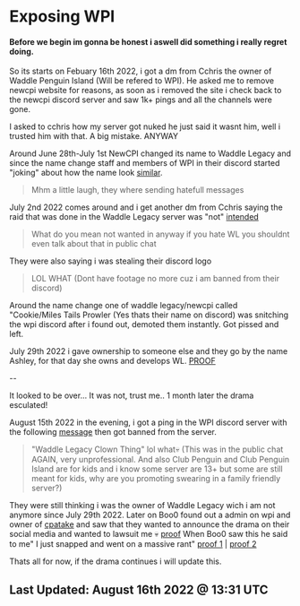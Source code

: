 # Exposing WPI

#### Before we begin im gonna be honest i aswell did something i really regret doing.

So its starts on Febuary 16th 2022, i got a dm from Cchris the owner of Waddle Penguin Island (Will be refered to WPI).
He asked me to remove newcpi website for reasons, as soon as i removed the site i check back to the newcpi discord server and saw 1k+ pings and all the channels were gone.

I asked to cchris how my server got nuked he just said it wasnt him, well i trusted him with that. A big mistake.
ANYWAY

Around June 28th-July 1st NewCPI changed its name to Waddle Legacy and since the name change staff and members of WPI in their discord started "joking" about how the name look [similar](https://cdn.discordapp.com/attachments/1009084161098788876/1009084267629903912/unknown.png).

> Mhm a little laugh, they where sending hatefull messages

July 2nd 2022 comes around and i get another dm from Cchris saying the raid that was done in the Waddle Legacy server was "not" [intended](https://cdn.discordapp.com/attachments/1009084161098788876/1009084972600152084/unknown.png)

> What do you mean not wanted in anyway if you hate WL you shouldnt even talk about that in public chat

They were also saying i was stealing their discord logo

> LOL WHAT (Dont have footage no more cuz i am banned from their discord)

Around the name change one of waddle legacy/newcpi called "Cookie/Miles Tails Prowler (Yes thats their name on discord) was snitching the wpi discord after i found out, demoted them instantly. Got pissed and left.

July 29th 2022 i gave ownership to someone else and they go by the name Ashley, for that day she owns and develops WL. [PROOF](https://cdn.discordapp.com/attachments/1009084161098788876/1009089755323060304/Screenshot_2022-08-16_15.22.12.png)

--

It looked to be over... It was not, trust me.. 1 month later the drama esculated!

August 15th 2022 in the evening, i got a ping in the WPI discord server with the following [message](https://cdn.discordapp.com/attachments/842511743220580432/1008999031550259210/unknown.png) then got banned from the server.

> "Waddle Legacy Clown Thing" lol what💀 (This was in the public chat AGAIN, very unprofessional. And also Club Penguin and Club Penguin Island are for kids and i know some server are 13+ but some are still meant for kids, why are you promoting swearing in a family friendly server?)

They were still thinking i was the owner of Waddle Legacy wich i am not anymore since July 29th 2022.
Later on Boo0 found out a admin on wpi and owner of [cpatake](https://cpatake.net/) and saw that they wanted to announce the drama on their social media and wanted to lawsuit me 💀 [proof](https://cdn.discordapp.com/attachments/1009084161098788876/1009091313452470343/Screenshot_2022-08-16_at_11.02.48.png)
When Boo0 saw this he said to me" I just snapped and went on a massive rant" [proof 1](https://cdn.discordapp.com/attachments/1009084161098788876/1009091314006106112/Screenshot_2022-08-16_at_10.44.11_1.png) | [proof 2](https://cdn.discordapp.com/attachments/1009084161098788876/1009091313704124527/Screenshot_2022-08-16_at_10.45.29_1.png) 

Thats all for now, if the drama continues i will update this.
## Last Updated: August 16th 2022 @ 13:31 UTC
